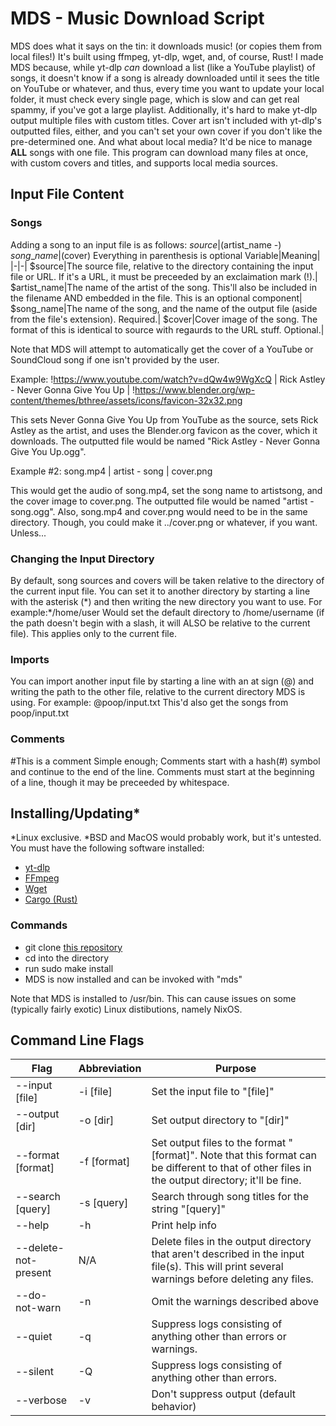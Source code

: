 
# MDS - Music Download Script


MDS does what it says on the tin: it downloads music! (or copies them from local files!) It's built using ffmpeg, yt-dlp, wget, and, of course, Rust! I made MDS because, while yt-dlp *can* download a list (like a YouTube playlist) of songs, it doesn't know if a song is already downloaded until it sees the title on YouTube or whatever, and thus, every time you want to update your local folder, it must check every single page, which is slow and can get real spammy, if you've got a large playlist. Additionally, it's hard to make yt-dlp output multiple files with custom titles. Cover art isn't included with yt-dlp's outputted files, either, and you can't set your own cover if you don't like the pre-determined one. And what about local media? It'd be nice to manage **ALL** songs with one file. This program can download many files at once, with custom covers and titles, and supports local media sources.


## Input File Content

### Songs
Adding a song to an input file is as follows:
$source | ($artist\_name -)  $song\_name  | ($cover)
Everything in parenthesis is optional
Variable|Meaning|
|-|-|
$source|The source file, relative to the directory containing the input file or URL. If it's a URL, it must be preceeded by an exclaimation mark (!).|
$artist\_name|The name of the artist of the song. This'll also be included in the filename AND embedded in the file. This is an optional component|
$song\_name|The name of the song, and the name of the output file (aside from the file's extension). Required.|
$cover|Cover image of the song. The format of this is identical to source with regaurds to the URL stuff. Optional.|



Note that MDS will attempt to automatically get the cover of a YouTube or SoundCloud song if one isn't provided by the user.


Example:
!https://www.youtube.com/watch?v=dQw4w9WgXcQ | Rick Astley - Never Gonna Give You Up | !https://www.blender.org/wp-content/themes/bthree/assets/icons/favicon-32x32.png


This sets Never Gonna Give You Up from YouTube as the source, sets Rick Astley as the artist, and uses the Blender.org favicon as the cover, which it downloads. The outputted file would be named "Rick Astley - Never Gonna Give You Up.ogg".


Example \#2:
song.mp4 | artist - song | cover.png


This would get the audio of song.mp4, set the song name to artistsong, and the cover image to cover.png. The outputted file would be named "artist - song.ogg". Also, song.mp4 and cover.png would need to be in the same directory. Though, you could make it ../cover.png or whatever, if you want. Unless...


### Changing the Input Directory
By default, song sources and covers will be taken relative to the directory of the current input file. You can set it to another directory by starting a line with the asterisk (\*) and then writing the new directory you want to use.
For example:\*/home/user
Would set the default directory to /home/username (if the path doesn't begin with a slash, it will ALSO be relative to the current file). This applies only to the current file.
### Imports
You can import another input file by starting a line with an at sign (@) and writing the path to the other file, relative to the current directory MDS is using.
For example:
@poop/input.txt
This'd also get the songs from poop/input.txt
### Comments
\#This is a comment
Simple enough; Comments start with a hash(\#) symbol and continue to the end of the line. Comments must start at the beginning of a line, though it may be preceeded by whitespace.
## Installing/Updating\*
\*Linux exclusive. \*BSD and MacOS would probably work, but it's untested.
You must have the following software installed:
- [yt-dlp](https://github.com/yt-dlp/yt-dlp)
- [FFmpeg](https://ffmpeg.org/)
- [Wget](https://www.gnu.org/software/wget/)
- [Cargo (Rust)](https://crates.io/)


### Commands

- git clone [this repository](https://github.com/Human-Hummus/mds)
- cd into the directory
- run sudo make install
- MDS is now installed and can be invoked with "mds"

Note that MDS is installed to /usr/bin. This can cause issues on some (typically fairly exotic) Linux distibutions, namely NixOS.
## Command Line Flags

Flag|Abbreviation|Purpose|
|-|-|-|
--input [file]|-i [file]|Set the input file to "[file]"|
--output [dir]|-o [dir]|Set output directory to "[dir]"|
--format [format]|-f [format]|Set output files to the format "[format]". Note that this format can be different to that of other files in the output directory; it'll be fine.|
--search [query]|-s [query]|Search through song titles for the string "[query]"|
--help|-h|Print help info|
--delete-not-present|N/A|Delete files in the output directory that aren't described in the input file(s). This will print several warnings before deleting any files.|
--do-not-warn|-n|Omit the warnings described above|
--quiet|-q|Suppress logs consisting of anything other than errors or warnings.|
--silent|-Q|Suppress logs consisting of anything other than errors.|
--verbose|-v|Don't suppress output (default behavior)|

